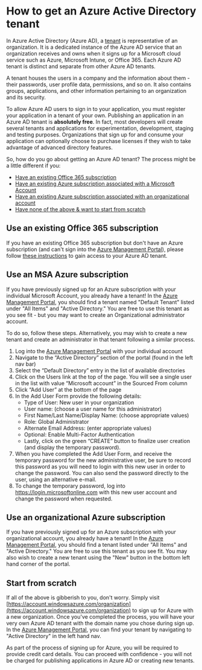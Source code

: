 <properties
	pageTitle="How to get an Azure AD tenant | Microsoft Azure"
	description="How to get an Azure Active Directory tenant for registering and building applications."
	services="active-directory"
	documentationCenter=""
	authors="dstrockis"
	manager="terrylan"
	editor=""/>

<tags
	ms.service="active-directory"
	ms.workload="identity"
	ms.tgt_pltfrm="na"
	ms.devlang="na"
	ms.topic="hero-article"
	ms.date="07/02/2015"
	ms.author="dastrock"/>

# How to get an Azure Active Directory tenant

In Azure Active Directory (Azure AD), a [tenant](https://msdn.microsoft.com/library/azure/jj573650.aspx#BKMK_WhatIsAnAzureADTenant) is representative of an organization.  It is a dedicated instance of the Azure AD service that an organization receives and owns when it signs up for a Microsoft cloud service such as Azure, Microsoft Intune, or Office 365.  Each Azure AD tenant is distinct and separate from other Azure AD tenants.  

A tenant houses the users in a company and the information about them - their passwords, user profile data, permissions, and so on.  It also contains groups, applications, and other information pertaining to an organization and its security.

To allow Azure AD users to sign in to your application, you must register your application in a tenant of your own.  Publishing an application in an Azure AD tenant is **absolutely free**.  In fact, most developers will create several tenants and applications for experimentation, development, staging and testing purposes.  Organizations that sign up for and consume your application can optionally choose to purchase licenses if they wish to take advantage of advanced directory features.

So, how do you go about getting an Azure AD tenant?  The process might be a little different if you:

- [Have an existing Office 365 subscription](#use-an-existing-office-365-subscription)
- [Have an existing Azure subscription associated with a Microsoft Account](#use-an-msa-azure-subscription)
- [Have an existing Azure subscription associated with an organizational account](#use-an-organizational-azure-subscription)
- [Have none of the above & want to start from scratch](#start-from-scratch)

## Use an existing Office 365 subscription
If you have an existing Office 365 subscription but don't have an Azure subscription (and can't sign into the [Azure Management Portal](https://manage.windowsazure.com)), please follow [these instructions](https://technet.microsoft.com/library/dn832618.aspx) to gain access to your Azure AD tenant.

## Use an MSA Azure subscription
If you have previously signed up for an Azure subscription with your individual Microsoft Account, you already have a tenant!  In the [Azure Management Portal](https://manage.windowsazure.com), you should find a tenant named "Default Tenant" listed under "All Items" and "Active Directory."  You are free to use this tenant as you see fit - but you may want to create an Organizational administrator account.

To do so, follow these steps.  Alternatively, you may wish to create a new tenant and create an administrator in that tenant following a similar process.

1.	Log into the [Azure Management Portal](https://manage.windowsazure.com) with your individual account
2.	Navigate to the “Active Directory” section of the portal (found in the left nav bar)
3.	Select the “Default Directory” entry in the list of available directories
4.	Click on the Users link at the top of the page.  You will see a single user in the list with value “Microsoft account” in the Sourced From column
5.	Click “Add User” at the bottom of the page
6.	In the Add User Form provide the following details:
    - Type of User: New user in your organization
    - User name: (choose a user name for this administrator)
    - First Name/Last Name/Display Name: (choose appropriate values)
    - Role: Global Administrator
    - Alternate Email Address: (enter appropriate values)
    - Optional: Enable Multi-Factor Authentication
    - Lastly, click on the green “CREATE” button to finalize user creation (and display the temporary password).
7.	When you have completed the Add User Form, and receive the temporary password for the new administrative user, be sure to record this password as you will need to login with this new user in order to change the password. You can also send the password directly to the user, using an alternative e-mail.
8.	To change the temporary password, log into https://login.microsoftonline.com with this new user account and change the password when requested.


## Use an organizational Azure subscription
If you have previously signed up for an Azure subscription with your organizational account, you already have a tenant!  In the [Azure Management Portal](https://manage.windowsazure.com), you should find a tenant listed under "All Items" and "Active Directory."  You are free to use this tenant as you see fit.  You may also wish to create a new tenant using the "New" button in the bottom left hand corner of the portal.


## Start from scratch
If all of the above is gibberish to you, don't worry.  Simply visit [https://account.windowsazure.com/organization](https://account.windowsazure.com/organization) to sign up for Azure with a new organization.  Once you've completed the process, you will have your very own Azure AD tenant with the domain name you chose during sign up.  In the [Azure Management Portal](https://manage.windowsazure.com), you can find your tenant by navigating to "Active Directory" in the left hand nav.

As part of the process of signing up for Azure, you will be required to provide credit card details.  You can proceed with confidence - you will not be charged for publishing applications in Azure AD or creating new tenants.
